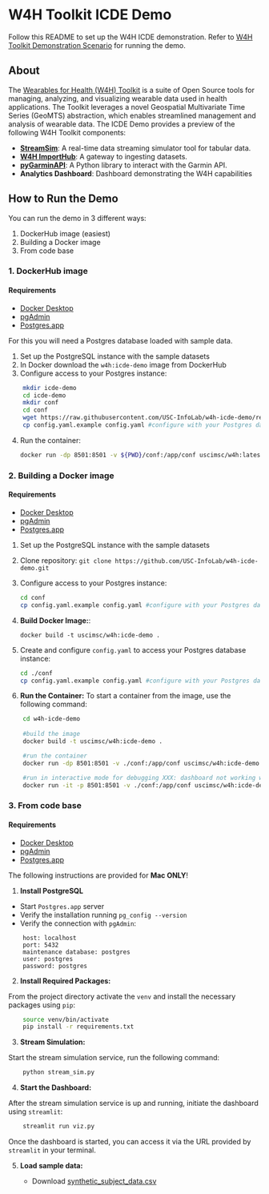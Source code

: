 # W4H Toolkit ICDE Demo

Follow this README to set up the W4H ICDE demonstration. Refer to [W4H Toolkit Demonstration Scenario](DEMO_SCENARIO.md) for running the demo.

## About

The [Wearables for Health (W4H) Toolkit](https://infolab.usc.edu/projects/W4H/) is a suite of Open Source tools for managing, analyzing, and visualizing wearable data used in health applications. The Toolkit leverages a novel Geospatial Multivariate Time Series (GeoMTS) abstraction, which enables streamlined management and analysis of wearable data. The ICDE Demo provides a preview of the following W4H Toolkit components:

- **[StreamSim](https://github.com/USC-InfoLab/StreamSim)**: A real-time data streaming simulator tool for tabular data.
- **[W4H ImportHub](https://github.com/USC-InfoLab/W4H-ImportHub)**: A gateway to ingesting datasets.
- **[pyGarminAPI](https://github.com/USC-InfoLab/pyGarminAPI)**: A Python library to interact with the Garmin API.
- **Analytics Dashboard**: Dashboard demonstrating the W4H capabilities

## How to Run the Demo

You can run the demo in 3 different ways:

1. DockerHub image (easiest)
2. Building a Docker image
3. From code base

### 1. DockerHub image

#### Requirements

- [Docker Desktop](https://www.docker.com/products/docker-desktop/)
- [pgAdmin](https://www.pgadmin.org/)
- [Postgres.app](https://postgresapp.com/downloads.html)

For this you will need a Postgres database loaded with sample data.

1. Set up the PostgreSQL instance with the sample datasets
2. In Docker download the `w4h:icde-demo` image from DockerHub
3. Configure access to your Postgres instance:

```bash
    mkdir icde-demo
    cd icde-demo
    mkdir conf
    cd conf
    wget https://raw.githubusercontent.com/USC-InfoLab/w4h-icde-demo/refs/heads/main/config/config.yaml.example
    cp config.yaml.example config.yaml #configure with your Postgres database information
```

4. Run the container:

    ```bash
    docker run -dp 8501:8501 -v ${PWD}/conf:/app/conf uscimsc/w4h:latest
    ```

### 2. Building a Docker image

#### Requirements

- [Docker Desktop](https://www.docker.com/products/docker-desktop/)
- [pgAdmin](https://www.pgadmin.org/)
- [Postgres.app](https://postgresapp.com/downloads.html)

1. Set up the PostgreSQL instance with the sample datasets
2. Clone repository: `git clone https://github.com/USC-InfoLab/w4h-icde-demo.git`
3. Configure access to your Postgres instance:

    ```bash
    cd conf
    cp config.yaml.example config.yaml #configure with your Postgres database information
    ```

4. **Build Docker Image:**:

    ```shell
    docker build -t uscimsc/w4h:icde-demo .
    ```

5. Create and configure `config.yaml` to access your Postgres database instance:

    ```bash
    cd ./conf
    cp config.yaml.example config.yaml #configure with your Postgres database information
    ```

6. **Run the Container:** To start a container from the image, use the following command:

```bash
    cd w4h-icde-demo
    
    #build the image
    docker build -t uscimsc/w4h:icde-demo .

    #run the container
    docker run -dp 8501:8501 -v ./conf:/app/conf uscimsc/w4h:icde-demo

    #run in interactive mode for debugging XXX: dashboard not working with this
    docker run -it -p 8501:8501 -v ./conf:/app/conf uscimsc/w4h:icde-demo /bin/zsh
```

### 3. From code base

#### Requirements

- [Docker Desktop](https://www.docker.com/products/docker-desktop/)
- [pgAdmin](https://www.pgadmin.org/)
- [Postgres.app](https://postgresapp.com/downloads.html)

The following instructions are provided for **Mac ONLY**!

1. **Install PostgreSQL**

- Start `Postgres.app` server
- Verify the installation running `pg_config --version`
- Verify the connection with `pgAdmin`:

```plaintext
    host: localhost
    port: 5432
    maintenance database: postgres
    user: postgres
    password: postgres
```

2. **Install Required Packages:**

From the project directory activate the `venv` and install the necessary packages using `pip`:

```bash
    source venv/bin/activate
    pip install -r requirements.txt
```

3. **Stream Simulation:**

Start the stream simulation service, run the following command:

```bash
    python stream_sim.py
```

4. **Start the Dashboard:**

After the stream simulation service is up and running, initiate the dashboard using `streamlit`:

```bash
    streamlit run viz.py
```

Once the dashboard is started, you can access it via the URL provided by `streamlit` in your terminal.

5. **Load sample data:**

    - Download [synthetic_subject_data.csv](https://drive.google.com/file/d/1yAx63xeIwhI_8_1pUqGX2JWbkuFb8e3l/view?usp=sharing)


